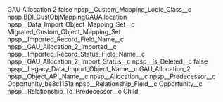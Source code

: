 <?xml version="1.0" encoding="UTF-8"?>
<CustomMetadata xmlns="http://soap.sforce.com/2006/04/metadata" xmlns:xsi="http://www.w3.org/2001/XMLSchema-instance" xmlns:xsd="http://www.w3.org/2001/XMLSchema">
    <label>GAU Allocation 2</label>
    <protected>false</protected>
    <values>
        <field>npsp__Custom_Mapping_Logic_Class__c</field>
        <value xsi:type="xsd:string">npsp.BDI_CustObjMappingGAUAllocation</value>
    </values>
    <values>
        <field>npsp__Data_Import_Object_Mapping_Set__c</field>
        <value xsi:type="xsd:string">Migrated_Custom_Object_Mapping_Set</value>
    </values>
    <values>
        <field>npsp__Imported_Record_Field_Name__c</field>
        <value xsi:type="xsd:string">npsp__GAU_Allocation_2_Imported__c</value>
    </values>
    <values>
        <field>npsp__Imported_Record_Status_Field_Name__c</field>
        <value xsi:type="xsd:string">npsp__GAU_Allocation_2_Import_Status__c</value>
    </values>
    <values>
        <field>npsp__Is_Deleted__c</field>
        <value xsi:type="xsd:boolean">false</value>
    </values>
    <values>
        <field>npsp__Legacy_Data_Import_Object_Name__c</field>
        <value xsi:type="xsd:string">GAU_Allocation_2</value>
    </values>
    <values>
        <field>npsp__Object_API_Name__c</field>
        <value xsi:type="xsd:string">npsp__Allocation__c</value>
    </values>
    <values>
        <field>npsp__Predecessor__c</field>
        <value xsi:type="xsd:string">Opportunity_be8c1151a</value>
    </values>
    <values>
        <field>npsp__Relationship_Field__c</field>
        <value xsi:type="xsd:string">Opportunity__c</value>
    </values>
    <values>
        <field>npsp__Relationship_To_Predecessor__c</field>
        <value xsi:type="xsd:string">Child</value>
    </values>
</CustomMetadata>
